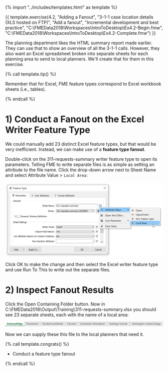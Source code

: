 {% import "../includes/templates.html" as template %}

{{ template.exercise(4.2,
               "Adding a Fanout",
               "3-1-1 case location details (XLS hosted on FTP)",
               "Add a fanout",
               "Incremental development and best practice",
               "C:\\FMEData2018\\Workspaces\\IntroToDesktop\\Ex4.2-Begin.fmw",
               "C:\\FMEData2018\\Workspaces\\IntroToDesktop\\Ex4.2-Complete.fmw")
}}

The planning department likes the HTML summary report made earlier. They can use that to show an overview of all the 3-1-1 calls. However, they also want an Excel spreadsheet broken into separate sheets for each planning area to send to local planners. We'll create that for them in this exercise.

{% call template.tip() %}

Remember that for Excel, FME feature types correspond to Excel workbook sheets (i.e., tables).

{% endcall %}

# 1) Conduct a Fanout on the Excel Writer Feature Type

We could manually add 23 distinct Excel feature types, but that would be very inefficient. Instead, we can make use of a **feature type fanout**.

Double-click on the 311-requests-summary writer feature type to open its parameters. Telling FME to write separate files is as simple as setting an attribute to the file name. Click the drop-down arrow next to Sheet Name and select Attribute Value > `Local Area`:

![](./Images/fanout.png)

Click OK to make the change and then select the Excel writer feature type and use Run To This to write out the separate files.

# 2) Inspect Fanout Results

Click the Open Containing Folder button. Now in C:\\FMEData2018\\Output\\Training\\311-requests-summary.xlsx you should see 23 separate sheets, each with the name of a local area:

![](./Images/excel-sheets.png)

Now we can supply these this file to the local planners that need it.

{% call template.congrats() %}

<ul>
  <li>Conduct a feature type fanout</li>
</ul>

{% endcall %}
